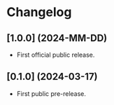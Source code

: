 # Changelog

## [1.0.0] (2024-MM-DD)

- First official public release.

## [0.1.0] (2024-03-17)

- First public pre-release.

